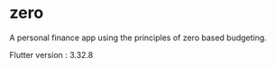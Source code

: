 # zero
A personal finance app using the principles of zero based budgeting.

Flutter version : 3.32.8

